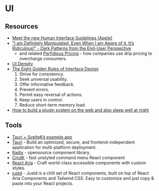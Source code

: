 # UI

## Resources

- [Meet the new Human Interface Guidelines (Apple)](https://developer.apple.com/news/?id=v8a3aetj)
- ["I am Definitely Manipulated, Even When I am Aware of it. It’s Ridiculous!" - Dark Patterns from the End-User Perspective](https://arxiv.org/pdf/2104.12653.pdf)
  - and related [Perfidious Pricing](https://passingtime.substack.com/p/perfidious-pricing) - how companies use drip pricing to overcharge consumers.
- [UI Density](https://matthewstrom.com/writing/ui-density/)
- [The Eight Golden Rules of Interface Design](https://www.cs.umd.edu/~ben/goldenrules.html)
  1. Strive for consistency.
  2. Seek universal usability.
  3. Offer informative feedback.
  5. Prevent errors.
  6. Permit easy reversal of actions.
  7. Keep users in control.
  8. Reduce short-term memory load.
- [How to build a plugin system on the web and also sleep well at night](https://www.figma.com/blog/how-we-built-the-figma-plugin-system/)

## Tools

- [Tauri + SvelteKit example app](https://github.com/Stijn-B/tauri-sveltekit-example)
- [Tauri](https://tauri.app/) - Build an optimized, secure, and frontend-independent application for multi-platform deployment.
- [Radix](https://www.radix-ui.com/) - opensource component library.
- [CmdK](https://github.com/pacocoursey/cmdk) - fast unstyled command menu React component
- [React Aria](https://react-spectrum.adobe.com/react-aria/index.html) - Craft world-class accessible components with custom styles.
- [justd](https://github.com/justdlabs/justd) - Justd is a chill set of React components, built on top of React Aria Components and Tailwind CSS. Easy to customize and just copy & paste into your React projects.
